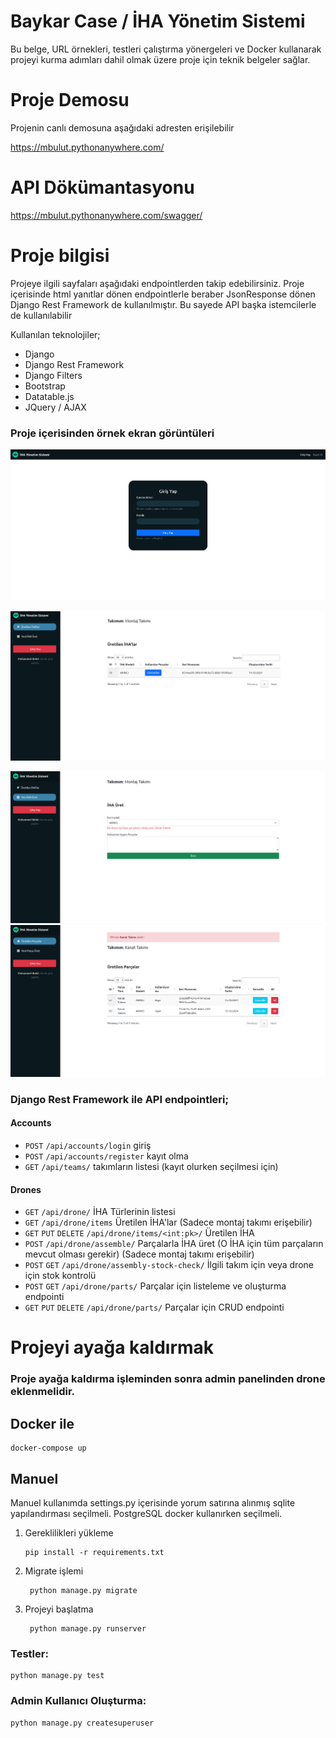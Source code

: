 # Baykar Case / İHA Yönetim Sistemi

Bu belge, URL örnekleri, testleri çalıştırma yönergeleri ve Docker kullanarak projeyi kurma adımları dahil olmak üzere proje için teknik belgeler sağlar.

# Proje Demosu

Projenin canlı demosuna aşağıdaki adresten erişilebilir

https://mbulut.pythonanywhere.com/

# API Dökümantasyonu

https://mbulut.pythonanywhere.com/swagger/

# Proje bilgisi

Projeye ilgili sayfaları aşağıdaki endpointlerden takip edebilirsiniz. Proje içerisinde html yanıtlar dönen endpointlerle beraber 
JsonResponse dönen Django Rest Framework de kullanılmıştır. Bu sayede API başka istemcilerle de kullanılabilir

Kullanılan teknolojiler; <br>
- Django
- Django Rest Framework
- Django Filters
- Bootstrap
- Datatable.js
- JQuery / AJAX

### Proje içerisinden örnek ekran görüntüleri

![img.png](img.png)

![img_1.png](img_1.png)

![img_2.png](img_2.png)
![img_3.png](img_3.png)

### Django Rest Framework ile API endpointleri;

#### Accounts
- `POST` `/api/accounts/login` giriş 
- `POST` `/api/accounts/register` kayıt olma
- `GET` `/api/teams/` takımların listesi (kayıt olurken seçilmesi için)

#### Drones
- `GET` `/api/drone/` İHA Türlerinin listesi
- `GET` `/api/drone/items` Üretilen İHA'lar (Sadece montaj takımı erişebilir)
- `GET` `PUT` `DELETE` `/api/drone/items/<int:pk>/` Üretilen İHA 
- `POST`  `/api/drone/assemble/` Parçalarla İHA üret (O İHA için tüm parçaların mevcut olması gerekir) (Sadece montaj takımı erişebilir)
- `POST` `GET` `/api/drone/assembly-stock-check/` İlgili takım için veya drone için stok kontrolü 
- `POST` `GET` `/api/drone/parts/` Parçalar için listeleme ve oluşturma endpointi
- `GET` `PUT` `DELETE` `/api/drone/parts/` Parçalar için CRUD endpointi




# Projeyi ayağa kaldırmak

### Proje ayağa kaldırma işleminden sonra admin panelinden drone eklenmelidir. 


## Docker ile
   ```shell
 docker-compose up
 ```

## Manuel

Manuel kullanımda settings.py içerisinde yorum satırına alınmış sqlite yapılandırması seçilmeli. PostgreSQL docker kullanırken seçilmeli.

1. Gereklilikleri yükleme
     ```shell
     pip install -r requirements.txt 
     ``` 
2. Migrate işlemi
    ```shell
     python manage.py migrate
     ``` 
3. Projeyi başlatma
    ```shell
     python manage.py runserver
      ```

### Testler:
   ```shell
   python manage.py test
```

### Admin Kullanıcı Oluşturma:
   ```shell
   python manage.py createsuperuser
```


